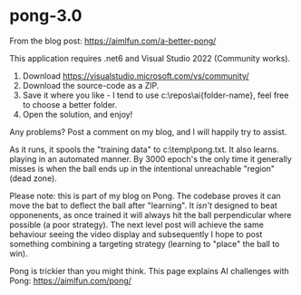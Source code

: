 # pong-3.0

From the blog post: https://aimlfun.com/a-better-pong/

This application requires .net6 and Visual Studio 2022 (Community works).

1. Download https://visualstudio.microsoft.com/vs/community/
2. Download the source-code as a ZIP. 
3. Save it where you like - I tend to use c:\repos\ai\{folder-name}, feel free to choose a better folder.
4. Open the solution, and enjoy!

Any problems? Post a comment on my blog, and I will happily try to assist.

As it runs, it spools the "training data" to c:\temp\pong.txt. It also learns. playing in an automated manner. By 3000 epoch's the only time it generally misses is when the ball ends up in the intentional unreachable "region" (dead zone).

Please note: this is part of my blog on Pong. The codebase proves it can move the bat to deflect the ball after "learning". It *isn't* designed to beat opponenents, as once trained it will always hit the ball perpendicular where possible (a poor strategy). The next level post will achieve the same behaviour seeing the video display and subsequently I hope to post something combining a targeting strategy (learning to "place" the ball to win).

Pong is trickier than you might think. This page explains AI challenges with Pong: https://aimlfun.com/pong/
